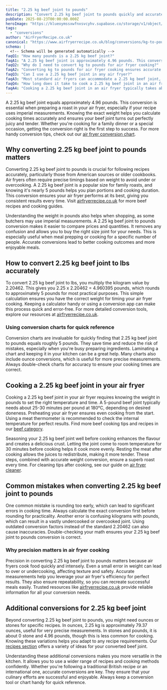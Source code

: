 ```yaml
---
title: "2.25 kg beef joint to pounds"
description: "Convert 2.25 kg beef joint to pounds quickly and accurately with our simple guide. Perfect for air fryer cooking and meal planning."
pubDate: 2025-08-23T00:00:00.000Z
heroImage: "https://klueoymssxwfnxsvcyhv.supabase.co/storage/v1/object/public/Shmucket/2-25-kg-beef-joint-to-pounds.webp"
tags:
  - "conversions"
author: "AirFryerRecipe.co.uk"
canonical: "https://www.airfryerrecipe.co.uk/blog/conversions/kg-to-pounds/2-25-kg-beef-joint-to-pounds"
schema: |
  <!-- Schema will be generated automatically -->
faqQ1: "How many pounds is a 2.25 kg beef joint?"
faqA1: "A 2.25 kg beef joint is approximately 4.96 pounds. This conversion uses the standard factor of 1 kilogram equals 2.20462 pounds. For most practical purposes, you can round this to 5 pounds when planning your air fryer cooking times and settings."
faqQ2: "Why do I need to convert kg to pounds for air fryer cooking?"
faqA2: "Converting kg to pounds for air fryer cooking ensures accurate timing and temperature settings, as many air fryer recipes and guidelines use imperial measurements. Precise weight conversion helps avoid undercooking or overcooking, leading to perfectly cooked meals. It also makes it easier to follow recipes from various sources without confusion."
faqQ3: "Can I use a 2.25 kg beef joint in any air fryer?"
faqA3: "Most standard air fryers can accommodate a 2.25 kg beef joint, but it's essential to check your model's capacity first. Ensure the joint fits comfortably without touching the heating element for even cooking. Preheating the air fryer and possibly rotating the joint during cooking can help achieve the best results. Always refer to your air fryer's manual for specific guidelines."
faqQ4: "How long does it take to cook a 2.25 kg beef joint in an air fryer?"
faqA4: "Cooking a 2.25 kg beef joint in an air fryer typically takes about 25-30 minutes per pound at 180°C, so roughly 2 to 2.5 hours total. However, always use a meat thermometer to check for doneness, aiming for 60°C for medium-rare or 70°C for well-done. Resting the meat for 10-15 minutes after cooking ensures juiciness and tenderness."
---
```

<p>A 2.25 kg beef joint equals approximately 4.96 pounds. This conversion is essential when preparing a roast in your air fryer, especially if your recipe uses imperial measurements. Knowing the exact weight helps you calculate cooking times accurately and ensures your beef joint turns out perfectly juicy and tender. Whether you're cooking for a family dinner or a special occasion, getting the conversion right is the first step to success. For more handy conversion tips, check out our <a href="https://www.airfryerrecipe.co.uk/air-fryer-conversion-chart">air fryer conversion chart</a>.</p>

<h2>Why converting 2.25 kg beef joint to pounds matters</h2>
<p>Converting 2.25 kg beef joint to pounds is crucial for following recipes accurately, particularly those from American sources or older cookbooks. Air fryers often require precise timings based on weight to avoid under or overcooking. A 2.25 kg beef joint is a popular size for family roasts, and knowing it's nearly 5 pounds helps you plan portions and cooking duration. This conversion ensures your air fryer performs at its best, giving you consistent results every time. Visit <a href="https://www.airfryerrecipe.co.uk">airfryerrecipe.co.uk</a> for more beef recipes and cooking guides.</p>

<p>Understanding the weight in pounds also helps when shopping, as some butchers may use imperial measurements. A 2.25 kg beef joint to pounds conversion makes it easier to compare prices and quantities. It removes any confusion and allows you to buy the right size joint for your needs. This is especially useful when meal prepping or cooking for a specific number of people. Accurate conversions lead to better cooking outcomes and more enjoyable meals.</p>

<h2>How to convert 2.25 kg beef joint to lbs accurately</h2>
<p>To convert 2.25 kg beef joint to lbs, you multiply the kilogram value by 2.20462. This gives you 2.25 x 2.20462 = 4.960395 pounds, which rounds to approximately 5 pounds for most practical purposes. This simple calculation ensures you have the correct weight for timing your air fryer cooking. Keeping a calculator handy or using a conversion app can make this process quick and error-free. For more detailed conversion tools, explore our resources at <a href="https://www.airfryerrecipe.co.uk">airfryerrecipe.co.uk</a>.</p>

<h3>Using conversion charts for quick reference</h3>
<p>Conversion charts are invaluable for quickly finding that 2.25 kg beef joint to pounds equals roughly 5 pounds. They save time and reduce the risk of mistakes, especially when you're busy preparing ingredients. Laminating a chart and keeping it in your kitchen can be a great help. Many charts also include ounce conversions, which is useful for more precise measurements. Always double-check charts for accuracy to ensure your cooking times are correct.</p>

<h2>Cooking a 2.25 kg beef joint in your air fryer</h2>
<p>Cooking a 2.25 kg beef joint in your air fryer requires knowing the weight in pounds to set the right temperature and time. A 5-pound beef joint typically needs about 25-30 minutes per pound at 180°C, depending on desired doneness. Preheating your air fryer ensures even cooking from the start. Using a meat thermometer is recommended to check the internal temperature for perfect results. Find more beef cooking tips and recipes in our <a href="https://www.airfryerrecipe.co.uk/recipe-category/beef">beef category</a>.</p>

<p>Seasoning your 2.25 kg beef joint well before cooking enhances the flavour and creates a delicious crust. Letting the joint come to room temperature for 30 minutes before cooking helps it cook more evenly. Resting the meat after cooking allows the juices to redistribute, making it more tender. These steps, combined with accurate weight conversion, ensure a superb roast every time. For cleaning tips after cooking, see our guide on <a href="https://www.airfryerrecipe.co.uk/air-fryer-cleaner">air fryer cleaner</a>.</p>

<h2>Common mistakes when converting 2.25 kg beef joint to pounds</h2>
<p>One common mistake is rounding too early, which can lead to significant errors in cooking time. Always calculate the exact conversion first before rounding for practicality. Another error is confusing kilograms with pounds, which can result in a vastly undercooked or overcooked joint. Using outdated conversion factors instead of the standard 2.20462 can also cause inaccuracies. Double-checking your math ensures your 2.25 kg beef joint to pounds conversion is correct.</p>

<h3>Why precision matters in air fryer cooking</h3>
<p>Precision in converting 2.25 kg beef joint to pounds matters because air fryers cook food quickly and intensely. Even a small error in weight can lead to over or undercooking, affecting texture and safety. Accurate measurements help you leverage your air fryer's efficiency for perfect results. They also ensure repeatability, so you can recreate successful meals easily. Trusted resources like <a href="https://www.airfryerrecipe.co.uk">airfryerrecipe.co.uk</a> provide reliable information for all your conversion needs.</p>

<h2>Additional conversions for 2.25 kg beef joint</h2>
<p>Beyond converting 2.25 kg beef joint to pounds, you might need ounces or stones for specific recipes. In ounces, 2.25 kg is approximately 79.37 ounces, useful for very precise measurements. In stones and pounds, it is about 0 stone and 4.96 pounds, though this is less common for cooking. Knowing these variations helps you adapt to any recipe requirements. Our <a href="https://www.airfryerrecipe.co.uk/recipes">recipes section</a> offers a variety of ideas for your converted beef joint.</p>

<p>Understanding these additional conversions makes you more versatile in the kitchen. It allows you to use a wider range of recipes and cooking methods confidently. Whether you're following a traditional British recipe or an international one, accurate conversions are key. They ensure that your culinary efforts are successful and enjoyable. Always keep a conversion tool or chart handy for quick reference.</p>
